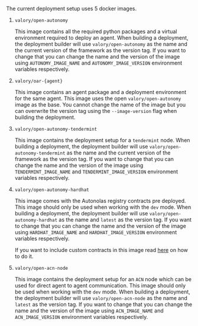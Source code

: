The current deployment setup uses 5 docker images.

1. `valory/open-autonomy` 
   
    This image contains all the required python packages and a virtual environment required to deploy an agent. When building a deployment, the deployment builder will use `valory/open-autonomy` as the name and the current version of the framework as the version tag. If you want to change that you can change the name and the version of the image using `AUTONOMY_IMAGE_NAME` and `AUTONOMY_IMAGE_VERSION` environment variables respectively.
   
2. `valory/oar-{agent}` 
    
    This image contains an agent package and a deployment environment for the same agent. This image uses the open `valory/open-autonomy` image as the base. You cannot change the name of the image but you can overwrite the version tag using the `--image-version` flag when building the deployment.

3. `valory/open-autonomy-tendermint`
   
    This image contains the deployment setup for a `tendermint` node. When building a deployment, the deployment builder will use `valory/open-autonomy-tendermint` as the name and the current version of the framework as the version tag. If you want to change that you can change the name and the version of the image using `TENDERMINT_IMAGE_NAME` and `TENDERMINT_IMAGE_VERSION` environment variables respectively.

4. `valory/open-autonomy-hardhat` 
   
    This image comes with the Autonolas registry contracts pre deployed. This image should only be used when working with the `dev` mode. When building a deployment, the deployment builder will use `valory/open-autonomy-hardhat` as the name and `latest` as the version tag. If you want to change that you can change the name and the version of the image using `HARDHAT_IMAGE_NAME` and `HARDHAT_IMAGE_VERSION` environment variables respectively.

    If you want to include custom contracts in this image read [here](https://github.com/valory-xyz/autonolas-registries/blob/main/docs/running_with_custom_contracts.md) on how to do it.

5. `valory/open-acn-node` 
   
    This image contains the deployment setup for an `ACN` node which can be used for direct agent to agent communication. This image should only be used when working with the `dev` mode. When building a deployment, the deployment builder will use `valory/open-acn-node` as the name and `latest` as the version tag. If you want to change that you can change the name and the version of the image using `ACN_IMAGE_NAME` and `ACN_IMAGE_VERSION` environment variables respectively.
